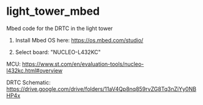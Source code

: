 # light_tower_mbed
Mbed code for the DRTC in the light tower

1.  Install Mbed OS here:
https://os.mbed.com/studio/

2. Select board: "NUCLEO-L432KC"

MCU:
https://www.st.com/en/evaluation-tools/nucleo-l432kc.html#overview

DRTC Schematic:
https://drive.google.com/drive/folders/11aV4Qp8nq859rvZG8Tq3nZiYy0NBHP4x
